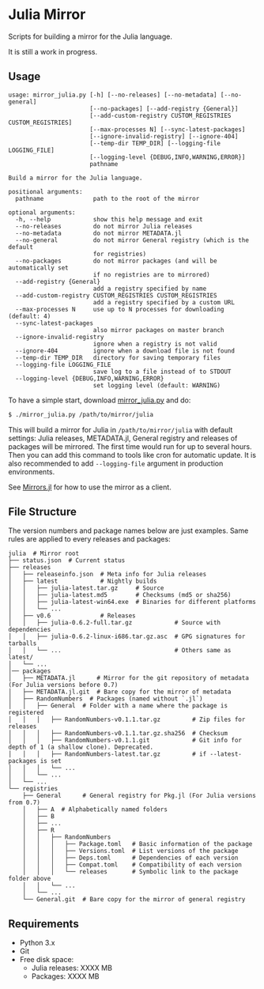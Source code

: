 # Julia Mirror

Scripts for building a mirror for the Julia language.

It is still a work in progress.

## Usage

```
usage: mirror_julia.py [-h] [--no-releases] [--no-metadata] [--no-general]
                       [--no-packages] [--add-registry {General}]
                       [--add-custom-registry CUSTOM_REGISTRIES CUSTOM_REGISTRIES]
                       [--max-processes N] [--sync-latest-packages]
                       [--ignore-invalid-registry] [--ignore-404]
                       [--temp-dir TEMP_DIR] [--logging-file LOGGING_FILE]
                       [--logging-level {DEBUG,INFO,WARNING,ERROR}]
                       pathname

Build a mirror for the Julia language.

positional arguments:
  pathname              path to the root of the mirror

optional arguments:
  -h, --help            show this help message and exit
  --no-releases         do not mirror Julia releases
  --no-metadata         do not mirror METADATA.jl
  --no-general          do not mirror General registry (which is the default
                        for registries)
  --no-packages         do not mirror packages (and will be automatically set
                        if no registries are to mirrored)
  --add-registry {General}
                        add a registry specified by name
  --add-custom-registry CUSTOM_REGISTRIES CUSTOM_REGISTRIES
                        add a registry specified by a custom URL
  --max-processes N     use up to N processes for downloading (default: 4)
  --sync-latest-packages
                        also mirror packages on master branch
  --ignore-invalid-registry
                        ignore when a registry is not valid
  --ignore-404          ignore when a download file is not found
  --temp-dir TEMP_DIR   directory for saving temporary files
  --logging-file LOGGING_FILE
                        save log to a file instead of to STDOUT
  --logging-level {DEBUG,INFO,WARNING,ERROR}
                        set logging level (default: WARNING)
```

To have a simple start, download
[mirror_julia.py](https://github.com/sunoru/julia-mirror/raw/master/scripts/mirror_julia.py) and do:
```bash
$ ./mirror_julia.py /path/to/mirror/julia
```
This will build a mirror for Julia in `/path/to/mirror/julia` with default settings: Julia releases, METADATA.jl,
General registry and releases of packages will be mirrored. The first time would run for up to several hours. Then you
can add this command to tools like cron for automatic update. It is also recommended to add `--logging-file` argument
in production environments.

See [Mirrors.jl](https://github.com/sunoru/Mirrors.jl) for how to use the mirror as a client.

## File Structure

The version numbers and package names below are just examples. Same rules are applied to every releases and packages:

```
julia  # Mirror root
├── status.json  # Current status
├── releases
│   ├── releaseinfo.json  # Meta info for Julia releases
│   ├── latest            # Nightly builds
│   │   ├── julia-latest.tar.gz     # Source
│   │   ├── julia-latest.md5        # Checksums (md5 or sha256)
│   │   ├── julia-latest-win64.exe  # Binaries for different platforms
│   │   └── ...
│   ├── v0.6              # Releases
│   │   ├── julia-0.6.2-full.tar.gz            # Source with dependencies
│   │   ├── julia-0.6.2-linux-i686.tar.gz.asc  # GPG signatures for tarballs
│   │   └── ...                                # Others same as latest/
│   └── ...
│── packages
│   ├── METADATA.jl      # Mirror for the git repository of metadata (For Julia versions before 0.7)
│   ├── METADATA.jl.git  # Bare copy for the mirror of metadata
│   ├── RandomNumbers  # Packages (named without `.jl`)
│   │   ├── General  # Folder with a name where the package is registered
│   │   │   ├── RandomNumbers-v0.1.1.tar.gz         # Zip files for releases
│   │   │   ├── RandomNumbers-v0.1.1.tar.gz.sha256  # Checksum
│   │   │   ├── RandomNumbers-v0.1.1.git            # Git info for depth of 1 (a shallow clone). Deprecated.
│   │   │   ├── RandomNumbers-latest.tar.gz         # if --latest-packages is set
│   │   │   └── ...
│   │   └── ...
│   └── ...
└── registries
    ├── General      # General registry for Pkg.jl (For Julia versions from 0.7)
    │   ├── A  # Alphabetically named folders
    │   ├── B
    │   ├── ...
    │   ├── R
    │   │   ├── RandomNumbers
    │   │   │   ├── Package.toml   # Basic information of the package
    │   │   │   ├── Versions.toml  # List versions of the package
    │   │   │   ├── Deps.toml      # Dependencies of each version
    │   │   │   ├── Compat.toml    # Compatibility of each version
    │   │   │   └── releases       # Symbolic link to the package folder above
    │   │   └── ...
    │   └── ...
    └── General.git  # Bare copy for the mirror of general registry
```

## Requirements

- Python 3.x
- Git
- Free disk space:
  - Julia releases: XXXX MB
  - Packages: XXXX MB
<!-- TODO -->
